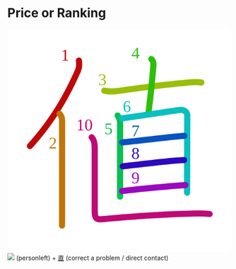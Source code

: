 # Price or Ranking
![値](../kanji-colorize/5024.svg)
![](https://www.kanjidamage.com/assets/radsmall/man-d0fa8d3e87b0dcd06a7777a6693f057bfe7d041f88edfa20c6663c61cf324435.jpg) (personleft) + [直](直.md) (correct a problem / direct contact) 